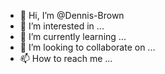 - 👋 Hi, I’m @Dennis-Brown
- 👀 I’m interested in ...
- 🌱 I’m currently learning ...
- 💞️ I’m looking to collaborate on ...
- 📫 How to reach me ...

<!---
Dennis-Brown/Dennis-Brown is a ✨ special ✨ repository because its `README.md` (this file) appears on your GitHub profile.
You can click the Preview link to take a look at your changes.
--->
